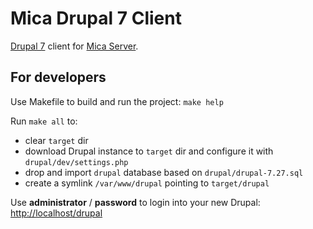 # Mica Drupal 7 Client

[Drupal 7](https://drupal.org) client for [Mica Server](https://github.com/obiba/mica-server).

## For developers

Use Makefile to build and run the project: `make help`

Run `make all` to:

* clear `target` dir
* download Drupal instance to `target` dir and configure it with `drupal/dev/settings.php`
* drop and import `drupal` database based on `drupal/drupal-7.27.sql`
* create a symlink `/var/www/drupal` pointing to `target/drupal`

Use **administrator** / **password** to login into your new Drupal:
[http://localhost/drupal](http://localhost/drupal)
